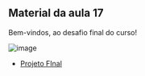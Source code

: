 ## Material da aula 17

Bem-vindos, ao desafio final do curso!

![image](https://github.com/SkiereszDiego/Java-Caldeira/blob/a8240411eed53005334577969f991fe3c5afcd80/aula17/giphy%20(9).gif)

- [Projeto FInal](final_project.md)
